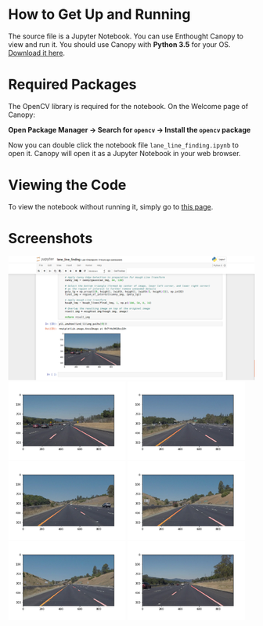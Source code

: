 <!--
  This is a Markdown file. To view it properly, go to https://github.com/tonyzhang617/watonomous-challenge
-->

# How to Get Up and Running
The source file is a Jupyter Notebook. You can use Enthought Canopy to view and run it. You should use Canopy with **Python 3.5** for your OS. [Download it here](https://store.enthought.com/downloads/).

# Required Packages
The OpenCV library is required for the notebook. On the Welcome page of Canopy:

**Open Package Manager &rarr; Search for `opencv` &rarr; Install the `opencv` package**

Now you can double click the notebook file `lane_line_finding.ipynb` to open it. Canopy will open it as a Jupyter Notebook in your web browser.

# Viewing the Code
To view the notebook without running it, simply go to [this page]( https://github.com/tonyzhang617/watonomous-challenge/blob/master/lane_line_finding.ipynb).

# Screenshots
<img src="https://raw.githubusercontent.com/tonyzhang617/watonomous-challenge/master/screenshots/notebook.png" width="600px" />
<img src="https://raw.githubusercontent.com/tonyzhang617/watonomous-challenge/master/screenshots/result0.png" width="240px" />
<img src="https://raw.githubusercontent.com/tonyzhang617/watonomous-challenge/master/screenshots/result1.png" width="240px" />
<img src="https://raw.githubusercontent.com/tonyzhang617/watonomous-challenge/master/screenshots/result2.png" width="240px" />
<img src="https://raw.githubusercontent.com/tonyzhang617/watonomous-challenge/master/screenshots/result3.png" width="240px" />
<img src="https://raw.githubusercontent.com/tonyzhang617/watonomous-challenge/master/screenshots/result4.png" width="240px" />
<img src="https://raw.githubusercontent.com/tonyzhang617/watonomous-challenge/master/screenshots/result5.png" width="240px" />

